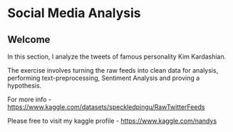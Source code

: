 # Social Media Analysis

## Welcome

In this section, I analyze the tweets of famous personality Kim Kardashian.

The exercise involves turning the raw feeds into clean data for analysis, performing text-preprocessing, Sentiment Analysis and proving a hypothesis.

For more info - https://www.kaggle.com/datasets/speckledpingu/RawTwitterFeeds

Please free to visit my kaggle profile - https://www.kaggle.com/nandys
